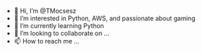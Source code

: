 - 👋 Hi, I’m @TMocsesz
- 👀 I’m interested in Python, AWS, and passionate about gaming
- 🌱 I’m currently learning Python
- 💞️ I’m looking to collaborate on ...
- 📫 How to reach me ...

<!---
TMocsesz/TMocsesz is a ✨ special ✨ repository because its `README.md` (this file) appears on your GitHub profile.
You can click the Preview link to take a look at your changes.
--->
